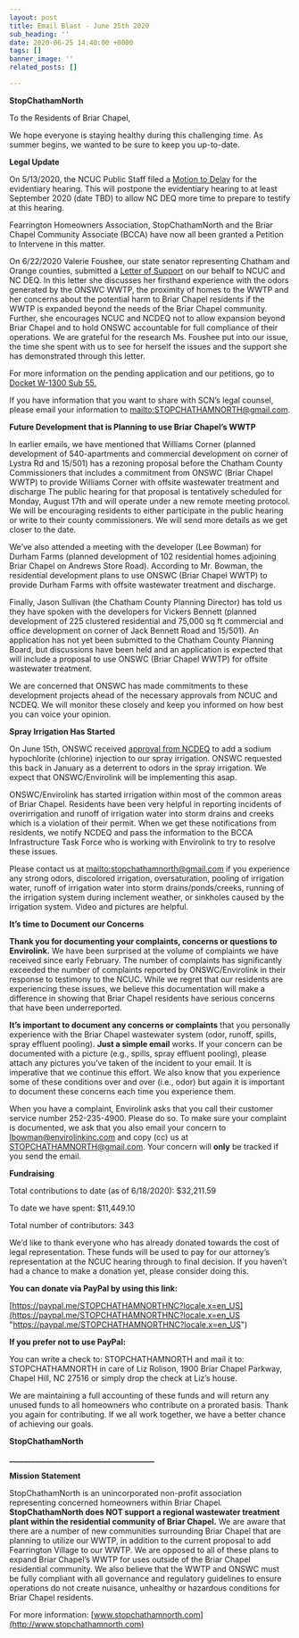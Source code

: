 ```yaml
---
layout: post
title: Email Blast - June 25th 2020
sub_heading: ''
date: 2020-06-25 14:40:00 +0000
tags: []
banner_image: ''
related_posts: []

---
```

**StopChathamNorth**

To the Residents of Briar Chapel,

We hope everyone is staying healthy during this challenging time. As summer begins, we wanted to be sure to keep you up-to-date.

**Legal Update**

On 5/13/2020, the NCUC Public Staff filed a [Motion to Delay](https://starw1.ncuc.net/NCUC/ViewFile.aspx?Id=f17380d7-80ea-4a29-9b66-a14d6ac3301b) for the evidentiary hearing. This will postpone the evidentiary hearing to at least September 2020 (date TBD) to allow NC DEQ more time to prepare to testify at this hearing.

Fearrington Homeowners Association, StopChathamNorth and the Briar Chapel Community Associate (BCCA) have now all been granted a Petition to Intervene in this matter.

On 6/22/2020 Valerie Foushee, our state senator representing Chatham and Orange counties, submitted a [Letter of Support](https://starw1.ncuc.net/NCUC/ViewFile.aspx?Id=62b7a49b-685b-4538-be8e-6c7b7613046a) on our behalf to NCUC and NC DEQ. In this letter she discusses her firsthand experience with the odors generated by the ONSWC WWTP, the proximity of homes to the WWTP and her concerns about the potential harm to Briar Chapel residents if the WWTP is expanded beyond the needs of the Briar Chapel community. Further, she encourages NCUC and NCDEQ not to allow expansion beyond Briar Chapel and to hold ONSWC accountable for full compliance of their operations. We are grateful for the research Ms. Foushee put into our issue, the time she spent with us to see for herself the issues and the support she has demonstrated through this letter.

For more information on the pending application and our petitions, go to [Docket W-1300 Sub 55.](https://starw1.ncuc.net/NCUC/page/docket-docs/PSC/DocketDetails.aspx?DocketId=117f300e-fc76-4e8e-815c-20b0340d7827)

If you have information that you want to share with SCN’s legal counsel, please email your information to [mailto:STOPCHATHAMNORTH@gmail.com](mailto:STOPCHATHAMNORTH@gmail.com).

**Future Development that is Planning to use Briar Chapel’s WWTP**

In earlier emails, we have mentioned that Williams Corner (planned development of 540-apartments and commercial development on corner of Lystra Rd and 15/501) has a rezoning proposal before the Chatham County Commissioners that includes a commitment from ONSWC (Briar Chapel WWTP) to provide Williams Corner with offsite wastewater treatment and discharge The public hearing for that proposal is tentatively scheduled for Monday, August 17th and will operate under a new remote meeting protocol. We will be encouraging residents to either participate in the public hearing or write to their county commissioners. We will send more details as we get closer to the date.

We’ve also attended a meeting with the developer (Lee Bowman) for Durham Farms (planned development of 102 residential homes adjoining Briar Chapel on Andrews Store Road). According to Mr. Bowman, the residential development plans to use ONSWC (Briar Chapel WWTP) to provide Durham Farms with offsite wastewater treatment and discharge.

Finally, Jason Sullivan (the Chatham County Planning Director) has told us they have spoken with the developers for Vickers Bennett (planned development of 225 clustered residential and 75,000 sq ft commercial and office development on corner of Jack Bennett Road and 15/501). An application has not yet been submitted to the Chatham County Planning Board, but discussions have been held and an application is expected that will include a proposal to use ONSWC (Briar Chapel WWTP) for offsite wastewater treatment.

We are concerned that ONSWC has made commitments to these development projects ahead of the necessary approvals from NCUC and NCDEQ. We will monitor these closely and keep you informed on how best you can voice your opinion.

**Spray Irrigation Has Started**

On June 15th, ONSWC received [approval from NCDEQ](https://edocs.deq.nc.gov/WaterResources/DocView.aspx?id=1213615&dbid=0&repo=WaterResources) to add a sodium hypochlorite (chlorine) injection to our spray irrigation. ONSWC requested this back in January as a deterrent to odors in the spray irrigation. We expect that ONSWC/Envirolink will be implementing this asap.

ONSWC/Envirolink has started irrigation within most of the common areas of Briar Chapel. Residents have been very helpful in reporting incidents of overirrigation and runoff of irrigation water into storm drains and creeks which is a violation of their permit. When we get these notifications from residents, we notify NCDEQ and pass the information to the BCCA Infrastructure Task Force who is working with Envirolink to try to resolve these issues.

Please contact us at [mailto:stopchathamnorth@gmail.com](mailto:stopchathamnorth@gmail.com) if you experience any strong odors, discolored irrigation, oversaturation, pooling of irrigation water, runoff of irrigation water into storm drains/ponds/creeks, running of the irrigation system during inclement weather, or sinkholes caused by the irrigation system. Video and pictures are helpful.

**It’s time to Document our Concerns**

**Thank you for documenting your complaints, concerns or questions to Envirolink.** We have been surprised at the volume of complaints we have received since early February. The number of complaints has significantly exceeded the number of complaints reported by ONSWC/Envirolink in their response to testimony to the NCUC. While we regret that our residents are experiencing these issues, we believe this documentation will make a difference in showing that Briar Chapel residents have serious concerns that have been underreported.

**It’s important to document any concerns or complaints** that you personally experience with the Briar Chapel wastewater system (odor, runoff, spills, spray effluent pooling). **Just a simple email** works. If your concern can be documented with a picture (e.g., spills, spray effluent pooling), please attach any pictures you’ve taken of the incident to your email. It is imperative that we continue this effort. We also know that you experience some of these conditions over and over (i.e., odor) but again it is important to document these concerns each time you experience them.

When you have a complaint, Envirolink asks that you call their customer service number 252-235-4900. Please do so. To make sure your complaint is documented, we ask that you also email your concern to [lbowman@envirolinkinc.com](mailto:lbowman@envirolinkinc.com) and copy (cc) us at [STOPCHATHAMNORTH@gmail.com](mailto:STOPCHATHAMNORTH@gmail.com). Your concern will **only** be tracked if you send the email.

**Fundraising**

Total contributions to date (as of 6/18/2020): $32,211.59

To date we have spent: $11,449.10

Total number of contributors: 343

We’d like to thank everyone who has already donated towards the cost of legal representation. These funds will be used to pay for our attorney’s representation at the NCUC hearing through to final decision. If you haven’t had a chance to make a donation yet, please consider doing this.

**You can donate via PayPal by using this link:**

[https://paypal.me/STOPCHATHAMNORTHNC?locale.x=en_US](https://paypal.me/STOPCHATHAMNORTHNC?locale.x=en_US "https://paypal.me/STOPCHATHAMNORTHNC?locale.x=en_US")

**If you prefer not to use PayPal:**

You can write a check to: STOPCHATHAMNORTH and mail it to: STOPCHATHAMNORTH in care of Liz Rolison, 1900 Briar Chapel Parkway, Chapel Hill, NC 27516 or simply drop the check at Liz’s house.

We are maintaining a full accounting of these funds and will return any unused funds to all homeowners who contribute on a prorated basis. Thank you again for contributing. If we all work together, we have a better chance of achieving our goals.

**StopChathamNorth**

**_______________________________________**

**Mission Statement**

StopChathamNorth is an unincorporated non-profit association representing concerned homeowners within Briar Chapel. **StopChathamNorth does NOT support a regional wastewater treatment plant within the residential community of Briar Chapel.** We are aware that there are a number of new communities surrounding Briar Chapel that are planning to utilize our WWTP, in addition to the current proposal to add Fearrington Village to our WWTP. We are opposed to all of these plans to expand Briar Chapel’s WWTP for uses outside of the Briar Chapel residential community. We also believe that the WWTP and ONSWC must be fully compliant with all governance and regulatory guidelines to ensure operations do not create nuisance, unhealthy or hazardous conditions for Briar Chapel residents.

For more information: [www.stopchathamnorth.com](http://www.stopchathamnorth.com)